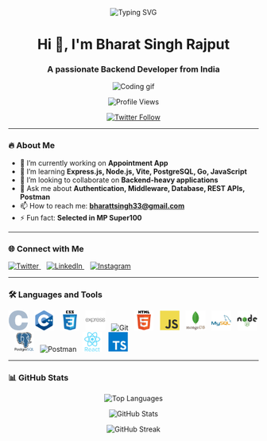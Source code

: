 <!-- Typing Banner -->
<p align="center">
  <img src="https://readme-typing-svg.demolab.com?font=Fira+Code&size=24&duration=4000&pause=1000&color=36BCF7&center=true&vCenter=true&width=600&lines=Hi+%F0%9F%91%8B%2C+I'm+Bharat+Singh+Rajput!;Backend+Developer+%7C+MERN+Stack+%7C+DSA+Lover;Let%E2%80%99s+Build+Something+Great+Together" alt="Typing SVG" />
</p>

<h1 align="center">Hi 👋, I'm Bharat Singh Rajput</h1>
<h3 align="center">A passionate Backend Developer from India</h3>

<!-- Coding Image -->
<p align="center">
  <img src="https://cdn.dribbble.com/users/1162077/screenshots/3848914/media/320984a1b4b20f6e9d802ea1824c9c5b.gif" alt="Coding gif" width="400"/>
</p>

<!-- Profile Views -->
<p align="center">
  <img src="https://komarev.com/ghpvc/?username=bharat1rajput&label=Profile%20views&color=0e75b6&style=flat" alt="Profile Views" />
</p>

<!-- Twitter Badge -->
<p align="center">
  <a href="https://twitter.com/bhar4tsingh" target="_blank">
    <img src="https://img.shields.io/twitter/follow/bhar4tsingh?logo=twitter&style=for-the-badge" alt="Twitter Follow" />
  </a>
</p>

---

### 🔥 About Me

- 🔭 I’m currently working on **Appointment App**
- 🌱 I’m learning **Express.js, Node.js, Vite, PostgreSQL, Go, JavaScript**
- 👯 I’m looking to collaborate on **Backend-heavy applications**
- 💬 Ask me about **Authentication, Middleware, Database, REST APIs, Postman**
- 📫 How to reach me: **bharattsingh33@gmail.com**
- ⚡ Fun fact: **Selected in MP Super100**

---

### 🌐 Connect with Me

<p align="left">
  <a href="https://twitter.com/bhar4tsingh" target="_blank">
    <img src="https://raw.githubusercontent.com/rahuldkjain/github-profile-readme-generator/master/src/images/icons/Social/twitter.svg" alt="Twitter" width="30" height="30"/>
  </a>&nbsp;&nbsp;
  <a href="https://www.linkedin.com/in/bharat-singh-1288a4254?utm_source=share&utm_campaign=share_via&utm_content=profile&utm_medium=android_app" target="_blank">
  <img src="https://raw.githubusercontent.com/rahuldkjain/github-profile-readme-generator/master/src/images/icons/Social/linked-in-alt.svg" alt="LinkedIn" width="30" height="30"/>
</a>&nbsp;&nbsp;
  <a href="https://instagram.com/bharat.rajputt8" target="_blank">
    <img src="https://raw.githubusercontent.com/rahuldkjain/github-profile-readme-generator/master/src/images/icons/Social/instagram.svg" alt="Instagram" width="30" height="30"/>
  </a>
  
</p>

---

### 🛠️ Languages and Tools

<p align="left">
  <img src="https://raw.githubusercontent.com/devicons/devicon/master/icons/c/c-original.svg" alt="C" width="40" height="40"/>&nbsp;&nbsp;
  <img src="https://raw.githubusercontent.com/devicons/devicon/master/icons/cplusplus/cplusplus-original.svg" alt="C++" width="40" height="40"/>&nbsp;&nbsp;
  <img src="https://raw.githubusercontent.com/devicons/devicon/master/icons/css3/css3-original-wordmark.svg" alt="CSS3" width="40" height="40"/>&nbsp;&nbsp;
  <img src="https://raw.githubusercontent.com/devicons/devicon/master/icons/express/express-original-wordmark.svg" alt="Express" width="40" height="40"/>&nbsp;&nbsp;
  <img src="https://www.vectorlogo.zone/logos/git-scm/git-scm-icon.svg" alt="Git" width="40" height="40"/>&nbsp;&nbsp;
  <img src="https://raw.githubusercontent.com/devicons/devicon/master/icons/html5/html5-original-wordmark.svg" alt="HTML5" width="40" height="40"/>&nbsp;&nbsp;
  <img src="https://raw.githubusercontent.com/devicons/devicon/master/icons/javascript/javascript-original.svg" alt="JavaScript" width="40" height="40"/>&nbsp;&nbsp;
  <img src="https://raw.githubusercontent.com/devicons/devicon/master/icons/mongodb/mongodb-original-wordmark.svg" alt="MongoDB" width="40" height="40"/>&nbsp;&nbsp;
  <img src="https://raw.githubusercontent.com/devicons/devicon/master/icons/mysql/mysql-original-wordmark.svg" alt="MySQL" width="40" height="40"/>&nbsp;&nbsp;
  <img src="https://raw.githubusercontent.com/devicons/devicon/master/icons/nodejs/nodejs-original-wordmark.svg" alt="Node.js" width="40" height="40"/>&nbsp;&nbsp;
  <img src="https://raw.githubusercontent.com/devicons/devicon/master/icons/postgresql/postgresql-original-wordmark.svg" alt="PostgreSQL" width="40" height="40"/>&nbsp;&nbsp;
  <img src="https://www.vectorlogo.zone/logos/getpostman/getpostman-icon.svg" alt="Postman" width="40" height="40"/>&nbsp;&nbsp;
  <img src="https://raw.githubusercontent.com/devicons/devicon/master/icons/react/react-original-wordmark.svg" alt="React" width="40" height="40"/>&nbsp;&nbsp;
  <img src="https://raw.githubusercontent.com/devicons/devicon/master/icons/typescript/typescript-original.svg" alt="TypeScript" width="40" height="40"/>
</p>

---

### 📊 GitHub Stats

<p align="center">
  <img src="https://github-readme-stats.vercel.app/api/top-langs?username=bharat1rajput&show_icons=true&locale=en&layout=compact" alt="Top Languages" />
</p>

<p align="center">
  <img src="https://github-readme-stats.vercel.app/api?username=bharat1rajput&show_icons=true&locale=en" alt="GitHub Stats" />
</p>

<p align="center">
  <img src="https://github-readme-streak-stats.herokuapp.com/?user=bharat1rajput&" alt="GitHub Streak" />
</p>
